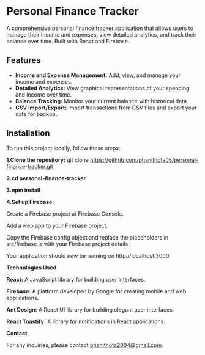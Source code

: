 # Personal Finance Tracker
A comprehensive personal finance tracker application that allows users to manage their income and expenses, view detailed analytics, and track their balance over time. Built with React and Firebase.

## Features

- **Income and Expense Management:** Add, view, and manage your income and expenses.
- **Detailed Analytics:** View graphical representations of your spending and income over time.
- **Balance Tracking:** Monitor your current balance with historical data.
- **CSV Import/Export:** Import transactions from CSV files and export your data for backup.

## Installation

To run this project locally, follow these steps:

**1.Clone the repository:**
git clone https://github.com/phanithota05/personal-finance-tracker.git

**2.cd personal-finance-tracker**

**3.npm install**

**4.Set up Firebase:**

Create a Firebase project at Firebase Console.

Add a web app to your Firebase project.

Copy the Firebase config object and replace the placeholders in src/firebase.js with your Firebase project details.

Your application should now be running on http://localhost:3000.

**Technologies Used**

**React:** A JavaScript library for building user interfaces.

**Firebase:** A platform developed by Google for creating mobile and web applications.

**Ant Design:** A React UI library for building elegant user interfaces.

**React Toastify:** A library for notifications in React applications.

**Contact**

For any inquiries, please contact phanithota2004@gmail.com.

